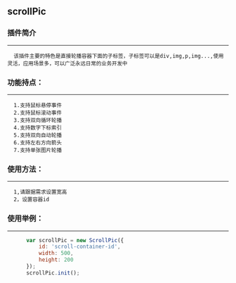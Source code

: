 ## scrollPic

### 插件简介
***
      该插件主要的特色是直接轮播容器下面的子标签，子标签可以是div,img,p,img...,使用灵活，应用场景多，可以广泛永远日常的业务开发中

### 功能持点：
***
      1.支持鼠标悬停事件
      2.支持鼠标滚动事件
      3.支持双向循环轮播
      4.支持数字下标索引
      5.支持双向自动轮播
      6.支持左右方向箭头
      7.支持单张图片轮播

### 使用方法：
***
      1,请跟据需求设置宽高
      2，设置容器id
      
### 使用举例：
***
```javascript
      var scrollPic = new ScrollPic({
          id: 'scroll-container-id',
          width: 500,
          height: 200
      });
      scrollPic.init();
```
